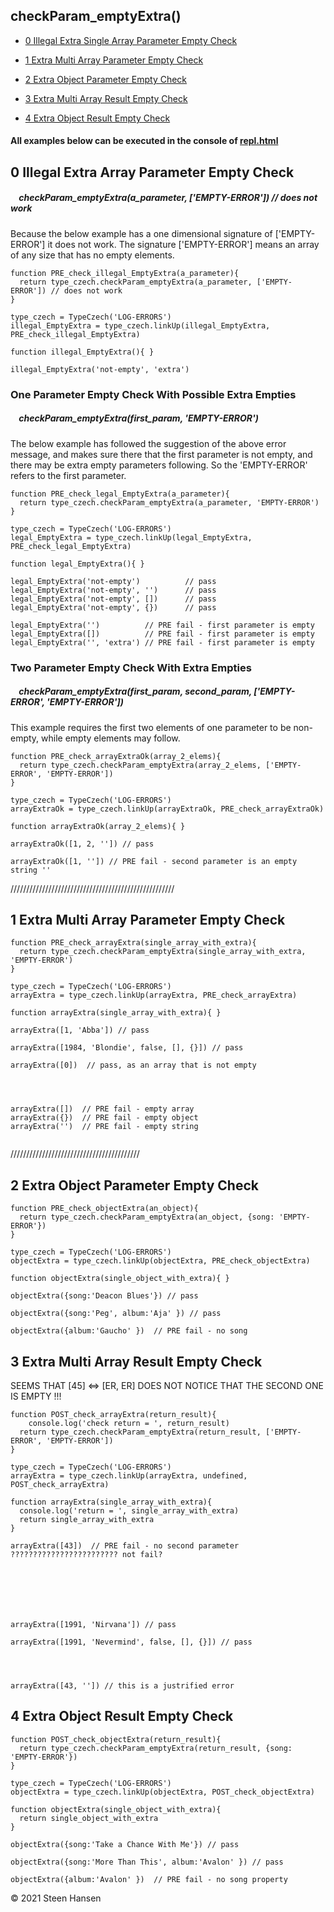 
## checkParam_emptyExtra()
  -  [0 Illegal Extra Single Array Parameter Empty Check](#illigal-extra-single-array-parameter-empty-check)

  -  [1 Extra Multi Array Parameter Empty Check](#extra-multi-array-parameter-empty-check)
  -  [2 Extra Object Parameter Empty Check](#extra-object-parameter-empty-check) 

  -  [3 Extra Multi Array Result Empty Check](#extra-multi-array-result-empty-check)
  -  [4 Extra Object Result Empty Check](#extra-object-result-empty-check)

#### All examples below can be executed in the console of [repl.html](../../test-collection/repl.html)

## 0 Illegal Extra Array Parameter Empty Check<a name="illigal-extra-single-array-parameter-empty-check"></a>

##### &nbsp;&nbsp;&nbsp; checkParam_emptyExtra(a_parameter, <b>['EMPTY-ERROR']</b>) // does not work

Because the below example has a one dimensional signature of ['EMPTY-ERROR'] it does not
work. The signature ['EMPTY-ERROR'] means an array of any size that has no empty elements.
```
function PRE_check_illegal_EmptyExtra(a_parameter){
  return type_czech.checkParam_emptyExtra(a_parameter, ['EMPTY-ERROR']) // does not work
}

type_czech = TypeCzech('LOG-ERRORS')
illegal_EmptyExtra = type_czech.linkUp(illegal_EmptyExtra, PRE_check_illegal_EmptyExtra) 

function illegal_EmptyExtra(){ }

illegal_EmptyExtra('not-empty', 'extra')  
```

### One Parameter Empty Check With Possible Extra Empties
##### &nbsp;&nbsp;&nbsp; checkParam_emptyExtra(first_param, <b>'EMPTY-ERROR'</b>)

The below example has followed the suggestion of the above error message, and makes sure there that the first parameter is not empty, and there may be extra empty parameters following. So the 'EMPTY-ERROR' refers to the first parameter.
```
function PRE_check_legal_EmptyExtra(a_parameter){
  return type_czech.checkParam_emptyExtra(a_parameter, 'EMPTY-ERROR')
}

type_czech = TypeCzech('LOG-ERRORS')
legal_EmptyExtra = type_czech.linkUp(legal_EmptyExtra, PRE_check_legal_EmptyExtra) 

function legal_EmptyExtra(){ }

legal_EmptyExtra('not-empty')          // pass
legal_EmptyExtra('not-empty', '')      // pass
legal_EmptyExtra('not-empty', [])      // pass
legal_EmptyExtra('not-empty', {})      // pass

legal_EmptyExtra('')          // PRE fail - first parameter is empty
legal_EmptyExtra([])          // PRE fail - first parameter is empty
legal_EmptyExtra('', 'extra') // PRE fail - first parameter is empty
```
### Two Parameter Empty Check With Extra Empties
##### &nbsp;&nbsp;&nbsp; checkParam_emptyExtra(first_param, second_param, <b>['EMPTY-ERROR', 'EMPTY-ERROR']</b>)


This example requires the first two elements of one parameter to be non-empty, while empty elements may follow.
```
function PRE_check_arrayExtraOk(array_2_elems){
  return type_czech.checkParam_emptyExtra(array_2_elems, ['EMPTY-ERROR', 'EMPTY-ERROR'])
}

type_czech = TypeCzech('LOG-ERRORS')
arrayExtraOk = type_czech.linkUp(arrayExtraOk, PRE_check_arrayExtraOk) 

function arrayExtraOk(array_2_elems){ }

arrayExtraOk([1, 2, '']) // pass

arrayExtraOk([1, '']) // PRE fail - second parameter is an empty string ''

```


////////////////////////////////////////////////////

## 1 Extra Multi Array Parameter Empty Check<a name="extra-multi-array-parameter-empty-check"></a>

```
function PRE_check_arrayExtra(single_array_with_extra){
  return type_czech.checkParam_emptyExtra(single_array_with_extra, 'EMPTY-ERROR')
}

type_czech = TypeCzech('LOG-ERRORS')
arrayExtra = type_czech.linkUp(arrayExtra, PRE_check_arrayExtra) 

function arrayExtra(single_array_with_extra){ }

arrayExtra([1, 'Abba']) // pass

arrayExtra([1984, 'Blondie', false, [], {}]) // pass

arrayExtra([0])  // pass, as an array that is not empty




arrayExtra([])  // PRE fail - empty array
arrayExtra({})  // PRE fail - empty object
arrayExtra('')  // PRE fail - empty string


```


/////////////////////////////////////////


## 2 Extra Object Parameter Empty Check<a name="extra-object-parameter-empty-check"></a>

```
function PRE_check_objectExtra(an_object){
  return type_czech.checkParam_emptyExtra(an_object, {song: 'EMPTY-ERROR'})
}

type_czech = TypeCzech('LOG-ERRORS')
objectExtra = type_czech.linkUp(objectExtra, PRE_check_objectExtra) 

function objectExtra(single_object_with_extra){ }

objectExtra({song:'Deacon Blues'}) // pass

objectExtra({song:'Peg', album:'Aja' }) // pass

objectExtra({album:'Gaucho' })  // PRE fail - no song
```







## 3 Extra Multi Array Result Empty Check<a name="extra-multi-array-result-empty-check"></a>

SEEMS THAT [45] <=> [ER, ER]    DOES NOT NOTICE THAT THE SECOND ONE IS EMPTY !!!

```
function POST_check_arrayExtra(return_result){
    console.log('check return = ', return_result)
  return type_czech.checkParam_emptyExtra(return_result, ['EMPTY-ERROR', 'EMPTY-ERROR'])
}

type_czech = TypeCzech('LOG-ERRORS')
arrayExtra = type_czech.linkUp(arrayExtra, undefined, POST_check_arrayExtra) 

function arrayExtra(single_array_with_extra){
  console.log('return = ', single_array_with_extra)
  return single_array_with_extra
}

arrayExtra([43])  // PRE fail - no second parameter  ???????????????????????? not fail?







arrayExtra([1991, 'Nirvana']) // pass

arrayExtra([1991, 'Nevermind', false, [], {}]) // pass




arrayExtra([43, '']) // this is a justrified error
```









## 4 Extra Object Result Empty Check<a name="extra-object-result-empty-check"></a>

```
function POST_check_objectExtra(return_result){
  return type_czech.checkParam_emptyExtra(return_result, {song: 'EMPTY-ERROR'})
}

type_czech = TypeCzech('LOG-ERRORS')
objectExtra = type_czech.linkUp(objectExtra, POST_check_objectExtra) 

function objectExtra(single_object_with_extra){
  return single_object_with_extra
}

objectExtra({song:'Take a Chance With Me'}) // pass

objectExtra({song:'More Than This', album:'Avalon' }) // pass

objectExtra({album:'Avalon' })  // PRE fail - no song property
```



&copy; 2021 Steen Hansen
